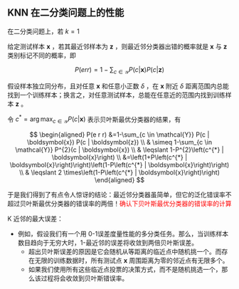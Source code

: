 

## KNN 在二分类问题上的性能

在二分类问题上，若 $k=1$


给定测试样本 $\boldsymbol{x}$ ，若其最近邻样本为 $\boldsymbol{z}$ ，则最近邻分类器出错的概率就是 $\boldsymbol{x}$ 与 $\boldsymbol{z}$ 类别标记不同的概率，即

$$
P(e r r)=1-\sum_{c \in \mathcal{Y}} P(c | \boldsymbol{x}) P(c | \boldsymbol{z})\tag{10.1}
$$


假设样本独立同分布，且对任意 $\boldsymbol{x}$ 和任意小正数 $\delta$ ，在 $\boldsymbol{x}$ 附近 $\delta$ 距离范围内总能找到一个训练样本；换言之，对任意测试样本，总能在任意近的范围内找到训练样本 $\boldsymbol{z}$ 。

令 $c^{*}=\arg \max _{c \in \mathcal{Y}} P(c | \boldsymbol{x})$ 表示贝叶斯最优分类器的结果，有

$$
\begin{aligned} P(e r r) &=1-\sum_{c \in \mathcal{Y}} P(c | \boldsymbol{x}) P(c | \boldsymbol{z}) \\ & \simeq 1-\sum_{c \in \mathcal{Y}} P^{2}(c | \boldsymbol{x}) \\ & \leqslant 1-P^{2}\left(c^{*} | \boldsymbol{x}\right) \\ &=\left(1+P\left(c^{*} | \boldsymbol{x}\right)\right)\left(1-P\left(c^{*} | \boldsymbol{x}\right)\right) \\ & \leqslant 2 \times\left(1-P\left(c^{*} | \boldsymbol{x}\right)\right) \end{aligned}
$$

于是我们得到了有点令人惊讶的结论：最近邻分类器虽简单，但它的泛化错误率不超过贝叶斯最优分类器的错误率的两倍！<span style="color:red;">确认下贝叶斯最优分类器的错误率的计算</span>



K 近邻的最大误差：

- 例如，假设我们有一个用 0-1误差度量性能的多分类任务。那么，当训练样本数目趋向于无穷大时，1-最近邻的误差将收敛到两倍贝叶斯误差。
  - 超出贝叶斯误差的原因是它会随机从等距离的临近点中随机挑一个。而存在无限的训练数据时，所有测试点 $\boldsymbol{x}$ 周围距离为零的邻近点有无限多个。
  - 如果我们使用所有这些临近点投票的决策方式，而不是随机挑选一个，那么该过程将会收敛到贝叶斯错误率。

